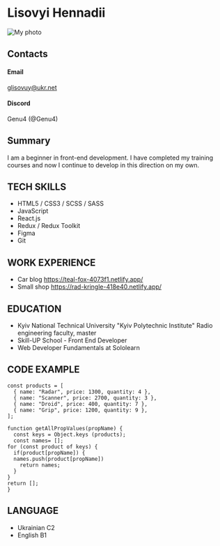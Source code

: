 # Lisovyi Hennadii
<image src="/assets/photo.jpg" alt="My photo">

## Contacts

#### Email
glisovuy@ukr.net
#### Discord
Genu4 (@Genu4)

## Summary
I am a beginner in front-end development. I have completed my training courses and now I continue to develop in this direction on my own.

## TECH SKILLS
* HTML5 / CSS3 / SCSS / SASS
* JavaScript
* React.js
* Redux / Redux Toolkit
* Figma
* Git

## WORK EXPERIENCE
* Car blog https://teal-fox-4073f1.netlify.app/
* Small shop https://rad-kringle-418e40.netlify.app/

## EDUCATION
* Kyiv National Technical University 
"Kyiv Polytechnic Institute"
Radio engineering faculty, master
* Skill-UP School - Front End Developer
* Web Developer Fundamentals at Sololearn

## CODE EXAMPLE

```
const products = [
  { name: "Radar", price: 1300, quantity: 4 },
  { name: "Scanner", price: 2700, quantity: 3 },
  { name: "Droid", price: 400, quantity: 7 },
  { name: "Grip", price: 1200, quantity: 9 },
];

function getAllPropValues(propName) {
  const keys = Object.keys (products);
  const names= [];
for (const product of keys) {
  if(product[propName]) {
  names.push(product[propName])
    return names;
  }
}
return [];
}
```
## LANGUAGE
* Ukrainian C2
* English B1